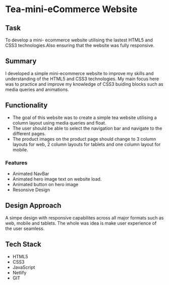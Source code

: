 # Tea-mini-eCommerce Website

## Task
To develop a mini- ecommerce website utilising the lastest HTML5 and CSS3 technologies.Also ensuring that the website was fully responsive.

## Summary
I developed a simple mini-ecommerce website to improve my skills and understanding of the HTML5 and CSS3 technologies. My main focus here was to practice and improve my knowledge of CSS3 buiding blocks such as media queries and animations.

## Functionality
- The goal of this website was to create a simple tea website utilising a column layout using media queries and float.
- The user should be able to select the navigation bar and navigate to the different pages.
- The product images on the product page should change to 3 column layouts for web, 2 column layouts for tablets and one column layout for mobile.


### Features
- Animated NavBar
- Animated hero image text on website load.
- Animated button on hero image
- Resonsive Design


## Design Approach
A simpe design with responsive capabilites across all major formats such as web, mobile and tablets. The whole was idea is make user experience of the user seamless.

## Tech Stack
- HTML5
- CSS3
- JavaScript
- Netlify
- GIT
